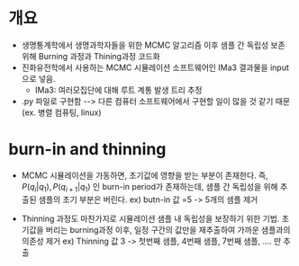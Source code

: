 # 개요

- 생명통계학에서 생명과학자들을 위한 MCMC 알고리즘 이후 샘플 간 독립성 보존 위해 Burning 과정과 Thining과정 코드화
- 진화유전학에서 사용하는 MCMC 시뮬레이션 소프트웨어인 IMa3 결과물을 input으로 넣음.
  - IMa3: 여러모집단에 대해 루트 계통 발생 트리 추정
- .py 파일로 구현함 --> 다른 컴퓨터 소프트웨어에서 구현할 일이 많을 것 같기 때문 (ex. 병렬 컴퓨팅, linux)


# burn-in and thinning
- MCMC 시뮬레이션을 가동하면, 초기값에 영향을 받는 부분이 존재한다. 즉, $P(q_i|q_1), P(q_{i+1}|q_1)$ 인 burn-in period가 존재하는데, 샘플 간 독립성을 위해 추출된 샘플의 초기 부분은 버린다. ex) butn-in 값 =5 -> 5개의 샘플 제거

- Thinning 과정도 마찬가지로 시뮬레이션 샘플 내 독립성을 보장하기 위한 기법. 초기값을 버리는 burning과정 이후, 일정 구간의 값만을 재추출하여 가까운 샘플과의 의존성 제거
 ex) Thinning 값 3 -> 첫번째 샘플, 4번째 샘플, 7번째 샘플, .... 만 추출
 
